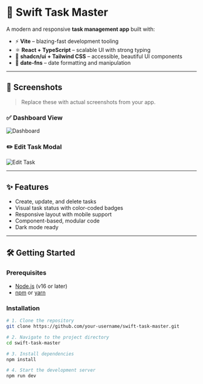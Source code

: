 # 🚀 Swift Task Master

A modern and responsive **task management app** built with:

- ⚡ **Vite** – blazing-fast development tooling
- ⚛️ **React + TypeScript** – scalable UI with strong typing
- 💄 **shadcn/ui + Tailwind CSS** – accessible, beautiful UI components
- 📅 **date-fns** – date formatting and manipulation

---

## 📸 Screenshots

> Replace these with actual screenshots from your app.

### ✅ Dashboard View
![Dashboard](./screenshots/dashboard.png)

### ✏️ Edit Task Modal
![Edit Task](./screenshots/edit-task.png)

---

## ✨ Features

- Create, update, and delete tasks
- Visual task status with color-coded badges
- Responsive layout with mobile support
- Component-based, modular code
- Dark mode ready

---

## 🛠️ Getting Started

### Prerequisites

- [Node.js](https://nodejs.org/) (v16 or later)
- [npm](https://www.npmjs.com/) or [yarn](https://yarnpkg.com/)

### Installation

```bash
# 1. Clone the repository
git clone https://github.com/your-username/swift-task-master.git

# 2. Navigate to the project directory
cd swift-task-master

# 3. Install dependencies
npm install

# 4. Start the development server
npm run dev

